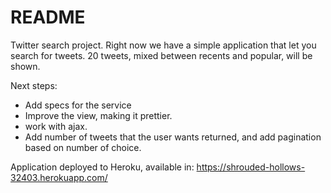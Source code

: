 # README

Twitter search project.
Right now we have a simple application that let you search for tweets. 20 tweets, mixed between recents and popular, will be shown.

Next steps:
- Add specs for the service
- Improve the view, making it prettier.
- work with ajax.
- Add number of tweets that the user wants returned, and add pagination based on number of choice.

Application deployed to Heroku, available in: https://shrouded-hollows-32403.herokuapp.com/
